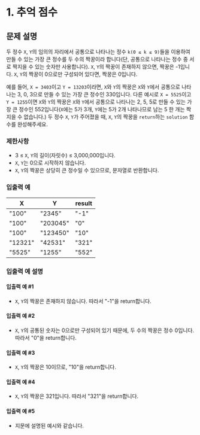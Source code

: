 # 1. 추억 점수

## 문제 설명
두 정수 `X`, `Y`의 임의의 자리에서 공통으로 나타나는 정수 `k(0 ≤ k ≤ 9)`들을 이용하여 만들 수 있는 가장 큰 정수를 두 수의 짝꿍이라 합니다(단, 공통으로 나타나는 정수 중 서로 짝지을 수 있는 숫자만 사용합니다). `X`, `Y`의 짝꿍이 존재하지 않으면, 짝꿍은 -1입니다. `X`, `Y`의 짝꿍이 0으로만 구성되어 있다면, 짝꿍은 0입니다.

예를 들어, `X = 3403`이고 `Y = 13203`이라면, `X`와 `Y`의 짝꿍은 `X`와 `Y`에서 공통으로 나타나는 3, 0, 3으로 만들 수 있는 가장 큰 정수인 330입니다. 다른 예시로 `X = 5525`이고 `Y = 1255`이면 `X`와 `Y`의 짝꿍은 `X`와 `Y`에서 공통으로 나타나는 2, 5, 5로 만들 수 있는 가장 큰 정수인 552입니다(`X`에는 5가 3개, `Y`에는 5가 2개 나타나므로 남는 5 한 개는 짝 지을 수 없습니다.)
두 정수 `X`, `Y`가 주어졌을 때, `X`, `Y`의 짝꿍을 `return`하는 `solution` 함수를 완성해주세요.
### 제한사항
- 3 ≤ `X`, `Y`의 길이(자릿수) ≤ 3,000,000입니다.
- `X`, `Y`는 0으로 시작하지 않습니다.
- `X`, `Y`의 짝꿍은 상당히 큰 정수일 수 있으므로, 문자열로 반환합니다.

### 입출력 예
| X        | Y       | result |
|----------|---------|--------|
| "100"    | "2345"  | "-1"   |
| "100"    | "203045"| "0"    |
| "100"    | "123450"| "10"   |
| "12321"  | "42531" | "321"  |
| "5525"   | "1255"  | "552"  |

### 입출력 예 설명
#### 입출력 예 #1
- `X`, `Y`의 짝꿍은 존재하지 않습니다. 따라서 "-1"을 return합니다.
#### 입출력 예 #2
- `X`, `Y`의 공통된 숫자는 0으로만 구성되어 있기 때문에, 두 수의 짝꿍은 정수 0입니다. 따라서 "0"을 return합니다.
#### 입출력 예 #3
- `X`, `Y`의 짝꿍은 10이므로, "10"을 return합니다.
#### 입출력 예 #4
- `X`, `Y`의 짝꿍은 321입니다. 따라서 "321"을 return합니다.
#### 입출력 예 #5
- 지문에 설명된 예시와 같습니다.